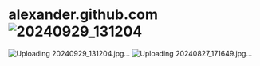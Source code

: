 # alexander.github.com![20240929_131204](https://github.com/user-attachments/assets/11a0a5c3-2594-4f11-95fb-9dd2bad4c75b)
![Uploading 20240929_131204.jpg…]()
![Uploading 20240827_171649.jpg…]()
